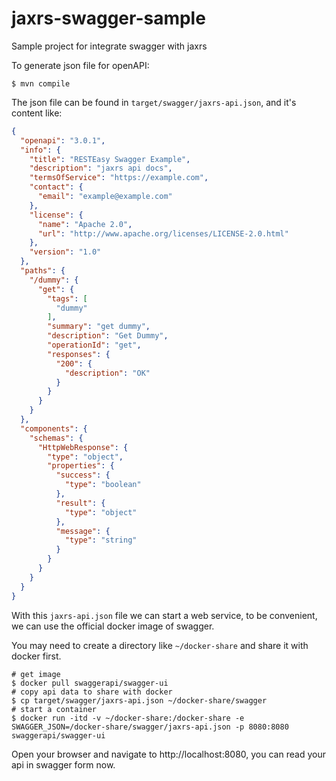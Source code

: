 # jaxrs-swagger-sample

Sample project for integrate swagger with jaxrs 

To generate json file for openAPI:

```shell script
$ mvn compile
```

The json file can be found in `target/swagger/jaxrs-api.json`, and it's content like: 

```json
{
  "openapi": "3.0.1",
  "info": {
    "title": "RESTEasy Swagger Example",
    "description": "jaxrs api docs",
    "termsOfService": "https://example.com",
    "contact": {
      "email": "example@example.com"
    },
    "license": {
      "name": "Apache 2.0",
      "url": "http://www.apache.org/licenses/LICENSE-2.0.html"
    },
    "version": "1.0"
  },
  "paths": {
    "/dummy": {
      "get": {
        "tags": [
          "dummy"
        ],
        "summary": "get dummy",
        "description": "Get Dummy",
        "operationId": "get",
        "responses": {
          "200": {
            "description": "OK"
          }
        }
      }
    }
  },
  "components": {
    "schemas": {
      "HttpWebResponse": {
        "type": "object",
        "properties": {
          "success": {
            "type": "boolean"
          },
          "result": {
            "type": "object"
          },
          "message": {
            "type": "string"
          }
        }
      }
    }
  }
}
```

With this `jaxrs-api.json` file we can start a web service, to be convenient, we can use the official docker image of swagger.

You may need to create a directory like `~/docker-share` and share it with docker first.

```shell script
# get image
$ docker pull swaggerapi/swagger-ui
# copy api data to share with docker
$ cp target/swagger/jaxrs-api.json ~/docker-share/swagger
# start a container 
$ docker run -itd -v ~/docker-share:/docker-share -e SWAGGER_JSON=/docker-share/swagger/jaxrs-api.json -p 8080:8080 swaggerapi/swagger-ui
```
Open your browser and navigate to http://localhost:8080, you can read your api in swagger form now.

